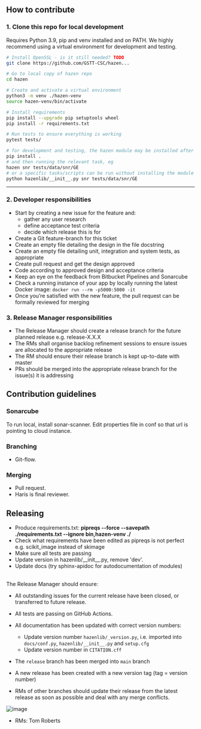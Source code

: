 ## How to contribute

### 1. Clone this repo for local development

Requires Python 3.9, pip and venv installed and on PATH. We highly recommend using a virtual environment for development and testing.

```bash
# Install OpenSSL - is it still needed? TODO
git clone https://github.com/GSTT-CSC/hazen...

# Go to local copy of hazen repo
cd hazen

# Create and activate a virtual environment
python3 -m venv ./hazen-venv
source hazen-venv/bin/activate

# Install requirements
pip install --upgrade pip setuptools wheel
pip install -r requirements.txt

# Run tests to ensure everything is working
pytest tests/

# for development and testing, the hazen module may be installed after each change
pip install .
# and then running the relevant task, eg
hazen snr tests/data/snr/GE
# or a specific tasks/scripts can be run without installing the module
python hazenlib/__init__.py snr tests/data/snr/GE
```

---
### 2. Developer responsibilities
- Start by creating a new issue for the feature and:
    - gather any user research
    - define acceptance test criteria
    - decide which release this is for
- Create a Git feature-branch for this ticket
- Create an empty file detailing the design in the file docstring
- Create an empty file detailing unit, integration and system tests, as appropriate
- Create pull request and get the design approved
- Code according to approved design and acceptance criteria
- Keep an eye on the feedback from Bitbucket Pipelines and Sonarcube
- Check a running instance of your app by locally running the latest Docker image: `docker run --rm -p5000:5000 -it`
- Once you’re satisfied with the new feature, the pull request can be formally reviewed for merging


### 3. Release Manager responsibilities
- The Release Manager should create a release branch for the future planned release e.g. release-X.X.X
- The RMs shall organise backlog refinement sessions to ensure issues are allocated to the appropriate release
- The RM should ensure their release branch is kept up-to-date with master
- PRs should be merged into the appropriate release branch for the issue(s) it is addressing

## Contribution guidelines
### Sonarcube
To run local, install sonar-scanner. Edit properties file in conf so that url is pointing to cloud instance.

### Branching
- Git-flow.

### Merging

- Pull request. 
- Haris is final reviewer.

## Releasing

- Produce requirements.txt: __pipreqs --force --savepath ./requirements.txt --ignore bin,hazen-venv ./__
- Check what requirements have been edited as pipreqs is not perfect e.g. scikit_image instead of skimage
- Make sure all tests are passing
- Update version in hazenlib/\_\_init\_\_.py, remove 'dev'.
- Update docs (try sphinx-apidoc for autodocumentation of modules)
<br></br>

The Release Manager should ensure:
- All outstanding issues for the current release have been closed, or transferred to future release.
- All tests are passing on GitHub Actions.
- All documentation has been updated with correct version numbers:
   - Update version number `hazenlib/_version.py`, i.e. imported into `docs/conf.py`, `hazenlib/__init__.py` and `setup.cfg`
   - Update version number in `CITATION.cff`
- The `release` branch has been merged into `main` branch
- A new release has been created with a new version tag (tag = version number)

- RMs of other branches should update their release from the latest release as soon as possible and deal with any merge conflicts.

![image](https://user-images.githubusercontent.com/19840489/143266366-06e33949-12c7-44b4-9ed7-c0a795b5d492.png)

- RMs: Tom Roberts

